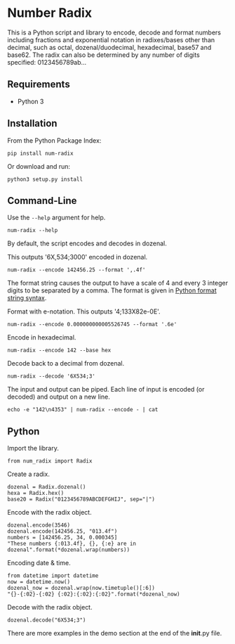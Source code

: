 # Number Radix

This is a Python script and library to encode, decode and format numbers
including fractions and exponential notation in radixes/bases other than
decimal, such as octal, dozenal/duodecimal, hexadecimal, base57 and base62. The
radix can also be determined by any number of digits specified: 0123456789ab...

## Requirements
* Python 3

## Installation
From the Python Package Index:
```
pip install num-radix
```

Or download and run:
```
python3 setup.py install
```

## Command-Line
Use the ```--help``` argument for help.
```
num-radix --help
```

By default, the script encodes and decodes in dozenal.

This outputs '6X,534;3000' encoded in dozenal.
```
num-radix --encode 142456.25 --format ',.4f'
```
The format string causes the output to have a scale of 4 and every 3 integer
digits to be separated by a comma.
The format is given in [Python format string syntax](https://docs.python.org/3/library/string.html#format-specification-mini-language).

Format with e-notation. This outputs '4;133X82e-0E'.
```
num-radix --encode 0.000000000005526745 --format '.6e'
```

Encode in hexadecimal.
```
num-radix --encode 142 --base hex
```

Decode back to a decimal from dozenal.
```
num-radix --decode '6X534;3'
```

The input and output can be piped. Each line of input is encoded
(or decoded) and output on a new line.
```
echo -e "142\n4353" | num-radix --encode - | cat
```

## Python
Import the library.
```
from num_radix import Radix
```

Create a radix.
```
dozenal = Radix.dozenal()
hexa = Radix.hex()
base20 = Radix("0123456789ABCDEFGHIJ", sep="|")
```

Encode with the radix object.
```
dozenal.encode(3546)
dozenal.encode(142456.25, "013.4f")
numbers = [142456.25, 34, 0.000345]
"These numbers {:013.4f}, {}, {:e} are in dozenal".format(*dozenal.wrap(numbers))
```

Encoding date & time.
```
from datetime import datetime
now = datetime.now()
dozenal_now = dozenal.wrap(now.timetuple()[:6])
"{}-{:02}-{:02} {:02}:{:02}:{:02}".format(*dozenal_now)
```

Decode with the radix object.
```
dozenal.decode("6X534;3")
```
There are more examples in the demo section at the end of the __init__.py file.
